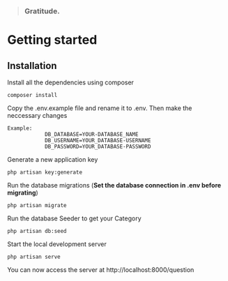 > ### Gratitude.

# Getting started

## Installation

Install all the dependencies using composer

    composer install

Copy the .env.example file and rename it to .env. Then make the neccessary changes

    Example:   
                DB_DATABASE=YOUR-DATABASE_NAME
                DB_USERNAME=YOUR_DATABASE-USERNAME
                DB_PASSWORD=YOUR_DATABASE-PASSWORD

Generate a new application key

    php artisan key:generate

Run the database migrations (**Set the database connection in .env before migrating**)

    php artisan migrate


Run the database Seeder to get your Category

    php artisan db:seed


Start the local development server

    php artisan serve


You can now access the server at http://localhost:8000/question
